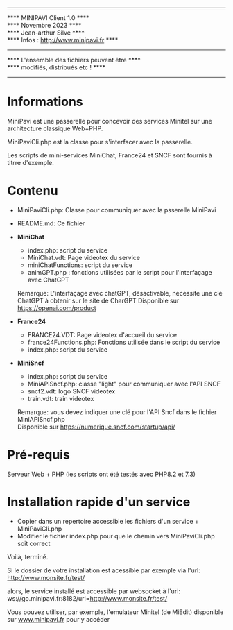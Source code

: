 ****************************************************  
****           MINIPAVI Client 1.0              ****  
****               Novembre 2023                ****  
****            Jean-arthur Silve               ****  
****     Infos : http://www.minipavi.fr         ****  
****                                            ****  
****    L'ensemble des fichiers peuvent être    ****  
****         modifiés, distribués etc !         ****  
****************************************************  

# Informations

MiniPavi est une passerelle pour concevoir des services Minitel sur une architecture classique Web+PHP.

MiniPaviCli.php est la classe pour s'interfacer avec la passerelle.

Les scripts de mini-services MiniChat, France24 et SNCF sont fournis à titrre d'exemple.

# Contenu

- MiniPaviCli.php: Classe pour communiquer avec la psserelle MiniPavi  
- README.md: Ce fichier  

- **MiniChat**  
  - index.php: script du service  
  - MiniChat.vdt: Page videotex du service  
  - miniChatFunctions: script du service  
  - animGPT.php : fonctions utilisées par le script pour l'interfaçage avec ChatGPT 

  Remarque: L'interfaçage avec chatGPT, désactivable, nécessite une clé ChatGPT à obtenir sur le site de CharGPT
  Disponible sur https://openai.com/product
  
- **France24**  
  - FRANCE24.VDT: Page videotex d'accueil du service  
  - france24Functions.php: Fonctions utilisée dans le script du service  
  - index.php: script du service  

- **MiniSncf**  
  - index.php: script du service  
  - MiniAPISncf.php: classe "light" pour communiquer avec l'API SNCF
  - sncf2.vdt: logo SNCF videotex
  - train.vdt: train videotex
  
  Remarque: vous devez indiquer une clé pour l'API Sncf dans le fichier MiniAPISncf.php  
  Disponible sur https://numerique.sncf.com/startup/api/
  
  
# Pré-requis

Serveur Web + PHP (les scripts ont été testés avec PHP8.2 et 7.3)

# Installation rapide d'un service
- Copier dans un repertoire accessible les fichiers d'un service +  MiniPaviCli.php
- Modifier le fichier index.php pour que le chemin vers MiniPaviCli.php soit correct

Voilà, terminé.

Si le dossier de votre installation est acessible par exemple via l'url:
http://www.monsite.fr/test/

alors, le service installé est accessible par websocket à l'url:
ws://go.minipavi.fr:8182/url=http://www.monsite.fr/test/

Vous pouvez utiliser, par exemple, l'emulateur Minitel (de MiEdit) disponible sur www.minipavi.fr pour y accéder

